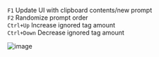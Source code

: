 `F1` Update UI with clipboard contents/new prompt <br>
`F2` Randomize prompt order <br>
`Ctrl+Up` Increase ignored tag amount <br>
`Ctrl+Down` Decrease ignored tag amount <br>

![image](https://user-images.githubusercontent.com/17163949/205070828-b778fe2b-752d-4291-b990-58f7903ec32c.png)
